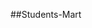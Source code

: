 ##Students-Mart

<!--
This is a student-friendly e-commerce platform that provides essential items like shirts, pants, shoes, bags, and stationary. The website uses Firebase Authentication for secure login and offers affiliate links for easy purchasing.

**Students-Mart/Students-Mart** is a ✨ _special_ ✨ repository because its `README.md` (this file) appears on your GitHub profile.

Here are some ideas to get you started:
<!DOCTYPE html>
<html lang="en">
<head>
    <meta charset="UTF-8">
    <meta name="viewport" content="width=device-width, initial-scale=1.0">
    <title>Student Essentials</title>
    <style>
        body {
            font-family: Arial, sans-serif;
            margin: 0;
            padding: 0;
            text-align: center;
            background: linear-gradient(to bottom, #4A90E2, #ffffff);
            color: #333;
            position: relative;
        }
        header {
            background: #555;
            color: white;
            padding: 20px;
            font-size: 28px;
            font-weight: bold;
        }
        .container {
            padding: 20px;
            display: flex;
            justify-content: center;
            flex-wrap: wrap;
            gap: 20px;
            position: relative;
        }
        .category {
            width: 300px;
            padding: 20px;
            border: 1px solid #bbb;
            border-radius: 10px;
            background: #fff;
            box-shadow: 0 4px 8px rgba(0, 0, 0, 0.1);
            text-align: center;
            transition: transform 0.3s;
        }
        .category:hover {
            transform: scale(1.05);
        }
        .category h3 {
            background: #777;
            color: white;
            padding: 10px;
            border-radius: 5px;
            margin-bottom: 10px;
        }
        .shirts {
            background-image: url('whiteshirt.jpg');
            background-size: cover;
            background-position: center;
            color: white;
            padding: 20px;
            border-radius: 10px;
        }
        .pants{
            background-image: url('blackpant.jpg');
            background-size: cover;
            background-position: center;
            color: white;
            padding: 20px;
            border-radius: 10px;
        }
        .shoes{
            background-image: url('shoes.jpg');
            background-size: cover;
            background-position: center;
            color: white;
            padding: 20px;
            border-radius: 10px;
        }
        .bags{
            background-image: url('bag.jpg');
            background-size: cover;
            background-position: center;
            color: white;
            padding: 20px;
            border-radius: 10px;
        }
        .stationary{
            background-image: url('stationary.jpg');
            background-size: cover;
            background-position: center;
            color: white;
            padding: 20px;
            border-radius: 10px;
        }
    </style>
</head>
<body>
    <header>Students Mart</header>
    <div class="container">
        <div class="category shirts">
            <h3>Shirts</h3>
            
            <a href="https://www.amazon.in/Allen-Solly-Geometric-Regular-ASSFWMOFO48848_White_38/dp/B07DMZQTNX" target="_blank">Amazon</a>
            <a href="https://www.flipkart.com/roadster-men-solid-casual-white-shirt/p/itm594aa9966fd5b?pid=SHTH6T37GVNQZSRV" target="_blank">Flipkart</a>
            <a href="https://www.myntra.com/shirts/highlander/highlander-men-white-dobby-textured-solid-mandarin-collar-multi-occasion-shirt/30660740/buy" target="_blank">Myntra</a>
            <a href="https://www.meesho.com/full-sleeve-casual-spread-collar-khadi-cotton-white-shirt-for-men/p/7e44tv" target="_blank">Meesho</a>
        </div>
        <div class="category pants">
            <h3>Pants</h3>
            
            <a href="https://www.amazon.in/Amazon-Brand-Stretchable-Trousers-SY-AW19-MFT-050_Black_32W/dp/B07YT1821J/" target="_blank">Amazon</a>
            <a href="https://www.flipkart.com/mancrew-regular-fit-men-black-trousers/p/itma419118aeb188?pid=TROG22B8FGXY25QV" target="_blank">Flipkart</a>
            <a href="https://www.myntra.com/trousers/snitch/snitch-men-pleated-sleekstyle-black-korean-pant/33204042/buy" target="_blank">Myntra</a>
            <a href="https://www.meesho.com/trending-boys-men-black-pant/p/7rceyx" target="_blank">Meesho</a>
        </div>
        <div class="category shoes">
            <h3>Formal Shoes</h3>
            
            <a href="https://www.amazon.in/BATA-BOSS-Grip-Brown-Uniform-8216033/dp/B096BGXWKT" target="_blank">Amazon</a>
            <a href="https://www.flipkart.com/action-dotcom-office-21-light-weight-comfortable-trendy-office-men/p/itm0efecfae81a7d?pid=SHOG9KE2QZZDMGD3" target="_blank">Flipkart</a>
            <a href="https://www.myntra.com/formal-shoes/bata/bata-men-formal-derbys/30743351/buy" target="_blank">Myntra</a>
            <a href="https://www.meesho.com/trendy-derby-black-formal-shoes/p/p1fxx" target="_blank">Meesho</a>
        </div>
        <div class="category bags">
            <h3>Bags</h3>
            
            <a href="https://www.amazon.in/American-Tourister-BACKPACK-COMPARTMENT-ORGANIZER/dp/B0BTD4S4XF" target="_blank">Amazon</a>
            <a href="https://www.flipkart.com/deep-dazzling-large-35-l-laptop-backpack-unisex-trevel-black-grey-orange/p/itm78af06651fde5" target="_blank">Flipkart</a>
            <a href="https://www.myntra.com/backpacks/lino+perros/lino-perros-women-peach-coloured-solid-backpack/14835548/buy" target="_blank">Myntra</a>
            <a href="https://www.meesho.com/fashion-backpack-for-girls-women-backpack-college-bag-for-girls-stylish-backpack-for-women-stylish-latest-set-of-1pc/p/461m0e" target="_blank">Meesho</a>
        </div>
<div class="category stationary">
            <h3>Stationary</h3>
            
            <strong style="color: black;">Drafter:</strong>
            <a href="https://www.amazon.in/Engineering-Instruments-Drafter-Making-Drawing/dp/B09SHVN3P4" target="_blank">Amazon</a>
            <a href="https://www.flipkart.com/uttam-mini-drafter-super-container-4-clips-pencil-drafting-kit/p/itm9017866d669a7" target="_blank">Flipkart</a>
            <a href="https://www.meesho.com/mini-drafter-for-engineering-purpose-pack-of-1-free-pencil/p/1gjg3b" target="_blank">Meesho</a>
            <p>
                <strong style="color: black;">Calculator:</strong>
                <a href="https://www.amazon.in/Casio-FX-82ES-Plus-2nd-Non-Programmable/dp/B082P6TTMP" target="_blank">Amazon</a>
                <a href="https://www.flipkart.com/casio-fx-82esplus-2bu-scientific-calculator/p/itmc3e2cb26c342c" target="_blank">Flipkart</a>
                <a href="https://www.meesho.com/scientific-calculator-statistic-fractions-chemistry-math-calculator-engineering-function-calculator-science-2-line-102-digit-middle-school-calculator/p/86vfxs" target="_blank">Meesho</a>
            </p>
        </div>
    </div>

    
    <div class="tagline">One Stop Destination for Students</div>
</body>
</html>

